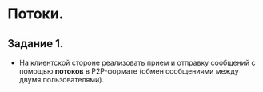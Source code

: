 # Потоки.

## Задание 1.

- На клиентской стороне реализовать прием и отправку сообщений с помощью **потоков** в P2P-формате (обмен сообщениями между двумя пользователями).
